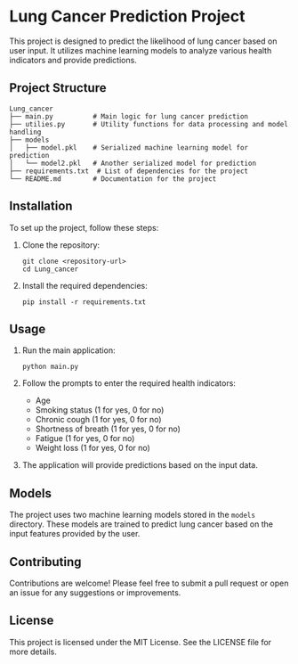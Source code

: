 # Lung Cancer Prediction Project

This project is designed to predict the likelihood of lung cancer based on user input. It utilizes machine learning models to analyze various health indicators and provide predictions.

## Project Structure

```
Lung_cancer
├── main.py          # Main logic for lung cancer prediction
├── utilies.py       # Utility functions for data processing and model handling
├── models
│   ├── model.pkl    # Serialized machine learning model for prediction
│   └── model2.pkl   # Another serialized model for prediction
├── requirements.txt  # List of dependencies for the project
└── README.md        # Documentation for the project
```

## Installation

To set up the project, follow these steps:

1. Clone the repository:
   ```
   git clone <repository-url>
   cd Lung_cancer
   ```

2. Install the required dependencies:
   ```
   pip install -r requirements.txt
   ```

## Usage

1. Run the main application:
   ```
   python main.py
   ```

2. Follow the prompts to enter the required health indicators:
   - Age
   - Smoking status (1 for yes, 0 for no)
   - Chronic cough (1 for yes, 0 for no)
   - Shortness of breath (1 for yes, 0 for no)
   - Fatigue (1 for yes, 0 for no)
   - Weight loss (1 for yes, 0 for no)

3. The application will provide predictions based on the input data.

## Models

The project uses two machine learning models stored in the `models` directory. These models are trained to predict lung cancer based on the input features provided by the user.

## Contributing

Contributions are welcome! Please feel free to submit a pull request or open an issue for any suggestions or improvements.

## License

This project is licensed under the MIT License. See the LICENSE file for more details.